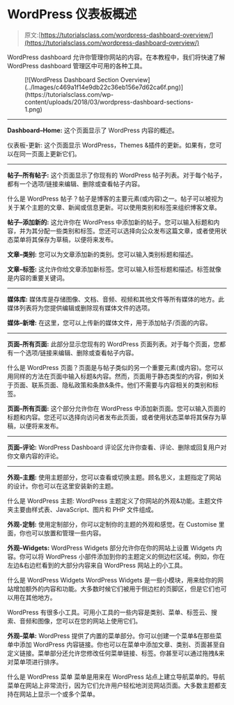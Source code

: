 # WordPress 仪表板概述

> 原文:[https://tutorialsclass.com/wordpress-dashboard-overview/](https://tutorialsclass.com/wordpress-dashboard-overview/)

WordPress dashboard 允许你管理你网站的内容。在本教程中，我们将快速了解 WordPress dashboard 管理区中可用的各种工具。

<figure class="wp-block-image">[![WordPress Dashboard Section Overview](../Images/c469a1f14e9db22c36eb156e7d62ca6f.png)](https://tutorialsclass.com/wp-content/uploads/2018/03/wordpress-dashboard-sections-1.png)</figure>

* * *

**Dashboard–Home:**
这个页面显示了 WordPress 内容的概述。

仪表板-更新:
这个页面显示 WordPress，Themes &插件的更新。如果有，您可以在同一页面上更新它们。

* * *

**帖子–所有帖子:**
这个页面显示了你现有的 WordPress 帖子列表。对于每个帖子，都有一个选项/链接来编辑、删除或查看帖子内容。

什么是 WordPress 帖子？帖子是博客的主要元素(或内容)之一。帖子可以被视为关于某个主题的文章、新闻或信息更新。可以使用类别和标签来组织博客文章。

**帖子–添加新的:**
这允许你在 WordPress 中添加新的帖子。您可以输入标题和内容，并为其分配一些类别和标签。您还可以选择向公众发布这篇文章，或者使用状态菜单将其保存为草稿，以便将来发布。

**文章–类别:**
您可以为文章添加新的类别。您可以输入类别标题和描述。

**文章–标签:**
这允许你给文章添加新标签。您可以输入标签标题和描述。标签就像是内容的重要关键词。

* * *

**媒体库:**
媒体库是存储图像、文档、音频、视频和其他文件等所有媒体的地方。此媒体列表将为您提供编辑或删除现有媒体文件的选项。

**媒体–新增:**
在这里，您可以上传新的媒体文件，用于添加帖子/页面的内容。

* * *

**页面–所有页面:**
此部分显示您现有的 WordPress 页面列表。对于每个页面，您都有一个选项/链接来编辑、删除或查看帖子内容。

什么是 WordPress 页面？页面是与帖子类似的另一个重要元素(或内容)。您可以用同样的方法在页面中输入标题&内容。然而，页面用于静态类型的内容，例如关于页面、联系页面、隐私政策和条款&条件。他们不需要与内容相关的类别和标签。

**页面–所有页面:**
这个部分允许你在 WordPress 中添加新页面。您可以输入页面的标题和内容。您还可以选择向访问者发布此页面，或者使用状态菜单将其保存为草稿，以便将来发布。

* * *

**页面–评论:**
WordPress Dashboard 评论区允许你查看、评论、删除或回复用户对你文章内容的评论。

* * *

**外观–主题:**
使用主题部分，您可以查看或切换主题。顾名思义，主题指定了网站的设计。你也可以在这里安装新的主题。

什么是 WordPress 主题:
WordPress 主题定义了你网站的外观&功能。主题文件夹主要由样式表、JavaScript、图片和 PHP 文件组成。

**外观-定制:**
使用定制部分，你可以定制你的主题的外观和感觉。在 Customise 里面，你也可以放置和管理一些内容。

**外观–Widgets:**
WordPress Widgets 部分允许你在你的网站上设置 Widgets 内容。你可以将 WordPress 小部件添加到你的主题定义的侧边栏区域。例如，你在左边&右边栏看到的大部分内容来自 WordPress 网站上的小工具。

什么是 WordPress Widgets
WordPress Widgets 是一些小模块，用来给你的网站增加额外的内容和功能。大多数时候它们被用于侧边栏的页脚区，但是它们也可以用在其他地方。

WordPress 有很多小工具。可用小工具的一些内容是类别、菜单、标签云、搜索、音频和图像，您可以在您的网站上使用它们。

**外观–菜单:**
WordPress 提供了内置的菜单部分。你可以创建一个菜单&在那些菜单中添加 WordPress 内容链接。你也可以在菜单中添加文章、类别、页面甚至自定义链接。菜单部分还允许您修改任何菜单链接、标签。你甚至可以通过拖拽&来对菜单项进行排序。

什么是 WordPress 菜单
菜单是用来在 WordPress 站点上建立导航菜单的。导航菜单在网站上非常流行，因为它们允许用户轻松地浏览网站页面。大多数主题都支持在网站上显示一个或多个菜单。
